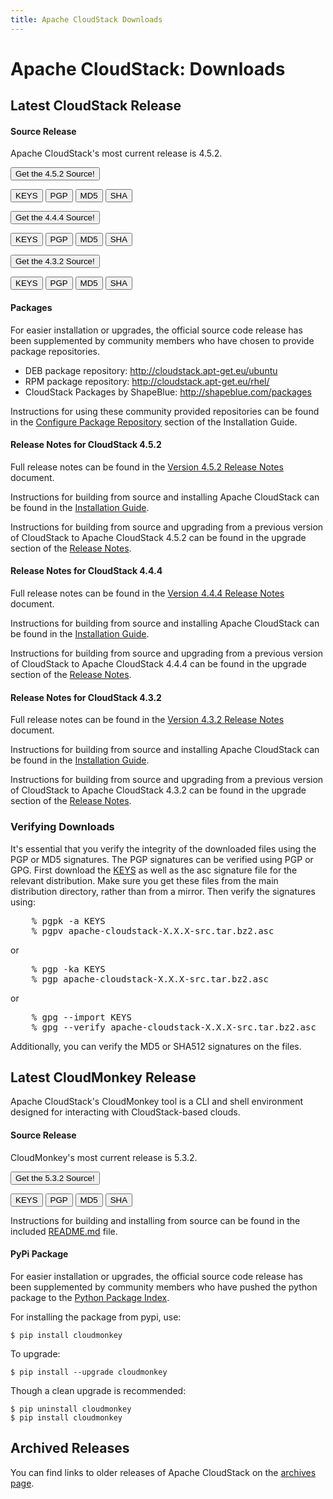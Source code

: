```yaml
---
title: Apache CloudStack Downloads
---
```


<div class="row">

<div class="col-lg-12">

<div class="page-header">

<h1 id="indicators">Apache CloudStack: Downloads</h1>

</div>

</div>

</div>

<div class="bs-example">

<div class="row">

<div class="col-lg-6">

<h2>Latest CloudStack Release</h2>

<h4>Source Release</h4>

<p>Apache CloudStack's most current release is 4.5.2.
</p>

<p>
<a href="http://www.apache.org/dyn/closer.lua/cloudstack/releases/4.5.2/apache-cloudstack-4.5.2-src.tar.bz2"><button type="button" class="btn btn-primary btn-lg">Get the 4.5.2 Source!</button></a>

<a href="http://www.apache.org/dist/cloudstack/KEYS"><button type="button" class="btn btn-info btn-xs">KEYS</button></a>
<a href="http://www.apache.org/dist/cloudstack/releases/4.5.2/apache-cloudstack-4.5.2-src.tar.bz2.asc"><button type="button" class="btn btn-info btn-xs">PGP</button></a>
<a href="http://www.apache.org/dist/cloudstack/releases/4.5.2/apache-cloudstack-4.5.2-src.tar.bz2.md5"><button type="button" class="btn btn-info btn-xs">MD5</button></a>
<a href="http://www.apache.org/dist/cloudstack/releases/4.5.2/apache-cloudstack-4.5.2-src.tar.bz2.sha"><button type="button" class="btn btn-info btn-xs">SHA</button></a>
</p>

<p>
<a href="http://www.apache.org/dyn/closer.lua/cloudstack/releases/4.4.4/apache-cloudstack-4.4.4-src.tar.bz2"><button type="button" class="btn btn-primary btn-lg">Get the 4.4.4 Source!</button></a>

<a href="http://www.apache.org/dist/cloudstack/KEYS"><button type="button" class="btn btn-info btn-xs">KEYS</button></a>
<a href="http://www.apache.org/dist/cloudstack/releases/4.4.4/apache-cloudstack-4.4.4-src.tar.bz2.asc"><button type="button" class="btn btn-info btn-xs">PGP</button></a>
<a href="http://www.apache.org/dist/cloudstack/releases/4.4.4/apache-cloudstack-4.4.4-src.tar.bz2.md5"><button type="button" class="btn btn-info btn-xs">MD5</button></a>
<a href="http://www.apache.org/dist/cloudstack/releases/4.4.4/apache-cloudstack-4.4.4-src.tar.bz2.sha"><button type="button" class="btn btn-info btn-xs">SHA</button></a>

</p>

<p>
<a href="http://www.apache.org/dyn/closer.lua/cloudstack/releases/4.3.2/apache-cloudstack-4.3.2-src.tar.bz2"><button type="button" class="btn btn-primary btn-lg">Get the 4.3.2 Source!</button></a>

<a href="http://www.apache.org/dist/cloudstack/KEYS"><button type="button" class="btn btn-info btn-xs">KEYS</button></a>
<a href="http://www.apache.org/dist/cloudstack/releases/4.3.2/apache-cloudstack-4.3.2-src.tar.bz2.asc"><button type="button" class="btn btn-info btn-xs">PGP</button></a>
<a href="http://www.apache.org/dist/cloudstack/releases/4.3.2/apache-cloudstack-4.3.2-src.tar.bz2.md5"><button type="button" class="btn btn-info btn-xs">MD5</button></a>
<a href="http://www.apache.org/dist/cloudstack/releases/4.3.2/apache-cloudstack-4.3.2-src.tar.bz2.sha"><button type="button" class="btn btn-info btn-xs">SHA</button></a>

</p>

<h4>Packages</h4>

<p>For easier installation or upgrades, the official source code release has been supplemented by community members who have chosen to provide package repositories.</p>

<ul>
<li>DEB package repository: <a href="http://cloudstack.apt-get.eu/ubuntu">http://cloudstack.apt-get.eu/ubuntu</a></li>
<li>RPM package repository: <a href="http://cloudstack.apt-get.eu/rhel/">http://cloudstack.apt-get.eu/rhel/</a></li>
<li>CloudStack Packages by ShapeBlue: <a href="http://shapeblue.com/packages/">http://shapeblue.com/packages</a></li>
</ul>

<p>Instructions for using these community provided repositories can be found in the <a href="http://docs.cloudstack.apache.org/projects/cloudstack-installation/en/4.4/installation.html#configure-package-repository">Configure Package Repository</a> section of the Installation Guide.</p>

<h4>Release Notes for CloudStack 4.5.2</h4>

<p>Full release notes can be found in the <a href="http://docs.cloudstack.apache.org/projects/cloudstack-release-notes/en/4.5.2/">Version 4.5.2 Release Notes</a> document.</p>

<p>Instructions for building from source and installing Apache CloudStack can be found in the <a href="http://docs.cloudstack.apache.org/projects/cloudstack-installation/en/4.5/">Installation Guide</a>.</p>

<p>Instructions for building from source and upgrading from a previous version of CloudStack to Apache CloudStack 4.5.2 can be found in the upgrade section of the <a href="http://docs.cloudstack.apache.org/projects/cloudstack-release-notes/en/4.5.2/">Release Notes</a>.</p>


<h4>Release Notes for CloudStack 4.4.4</h4>

<p>Full release notes can be found in the <a href="http://docs.cloudstack.apache.org/projects/cloudstack-release-notes/en/4.4.4/">Version 4.4.4 Release Notes</a> document.</p>

<p>Instructions for building from source and installing Apache CloudStack can be found in the <a href="http://docs.cloudstack.apache.org/projects/cloudstack-installation/en/4.4/">Installation Guide</a>.</p>

<p>Instructions for building from source and upgrading from a previous version of CloudStack to Apache CloudStack 4.4.4 can be found in the upgrade section of the <a href="http://docs.cloudstack.apache.org/projects/cloudstack-release-notes/en/4.4.4/">Release Notes</a>.</p>


<h4>Release Notes for CloudStack 4.3.2</h4>

<p>Full release notes can be found in the <a href="http://docs.cloudstack.apache.org/projects/cloudstack-release-notes/en/4.3.2/">Version 4.3.2 Release Notes</a> document.</p>

<p>Instructions for building from source and installing Apache CloudStack can be found in the <a href="http://docs.cloudstack.apache.org/projects/cloudstack-installation/en/4.3/">Installation Guide</a>.</p>

<p>Instructions for building from source and upgrading from a previous version of CloudStack to Apache CloudStack 4.3.2 can be found in the upgrade section of the <a href="http://docs.cloudstack.apache.org/projects/cloudstack-release-notes/en/4.3.2/">Release Notes</a>.</p>


</div>

<div class="col-lg-6">

<div class="panel panel-default">

<div class="panel-heading">

<h3 class="panel-title">Verifying Downloads</h3>

</div>
              
<div class="panel-body">

<p>
It's essential that you verify the integrity of the downloaded files using the PGP or MD5 signatures.
The PGP signatures can be verified using PGP or GPG. First download the
<a href="https://dist.apache.org/repos/dist/release/cloudstack/KEYS">KEYS</a> as well as the asc
signature file for the relevant distribution. Make sure you get these files from the
main distribution directory, rather than from a mirror. Then verify the signatures using:
</p>
<pre>
    % pgpk -a KEYS
    % pgpv apache-cloudstack-X.X.X-src.tar.bz2.asc
</pre>
<p>or</p>
<pre>
    % pgp -ka KEYS
    % pgp apache-cloudstack-X.X.X-src.tar.bz2.asc
</pre>
<p>or</p>
<pre>
    % gpg --import KEYS
    % gpg --verify apache-cloudstack-X.X.X-src.tar.bz2.asc
</pre>
<p>
Additionally, you can verify the MD5 or SHA512 signatures on the files.
</p>

</div>

</div>

</div>

</div>

</div>
                



<a name="cloudmonkey"></a>

<div class="row">

<div class="col-lg-12">

<div class="page-header">

<h2 id="indicators">Latest CloudMonkey Release</h2>

</div>

</div>

</div>

Apache CloudStack's CloudMonkey tool is a CLI and shell environment designed for interacting with CloudStack-based clouds.

#### Source Release

CloudMonkey's most current release is 5.3.2.

<p>
<a href="http://www.apache.org/dyn/closer.lua/cloudstack/releases/cloudmonkey-5.3.2/apache-cloudstack-cloudmonkey-5.3.2-src.tar.bz2"><button type="button" class="btn btn-primary btn-lg">Get the 5.3.2 Source!</button></a>

<a href="http://www.apache.org/dist/cloudstack/KEYS"><button type="button" class="btn btn-info btn-xs">KEYS</button></a>
<a href="http://www.apache.org/dist/cloudstack/releases/cloudmonkey-5.3.2/apache-cloudstack-cloudmonkey-5.3.2-src.tar.bz2.asc"><button type="button" class="btn btn-info btn-xs">PGP</button></a>
<a href="http://www.apache.org/dist/cloudstack/releases/cloudmonkey-5.3.2/apache-cloudstack-cloudmonkey-5.3.2-src.tar.bz2.md5"><button type="button" class="btn btn-info btn-xs">MD5</button></a>
<a href="http://www.apache.org/dist/cloudstack/releases/cloudmonkey-5.3.2/apache-cloudstack-cloudmonkey-5.3.2-src.tar.bz2.sha"><button type="button" class="btn btn-info btn-xs">SHA</button></a>

</p>

Instructions for building and installing from source can be found in the included [README.md](https://git-wip-us.apache.org/repos/asf?p=cloudstack-cloudmonkey.git;a=blob_plain;f=README.md) file.

#### PyPi Package

For easier installation or upgrades, the official source code release has been supplemented by community members who have pushed the python package to the [Python Package Index](https://pypi.python.org/pypi/cloudmonkey/).

For installing the package from pypi, use:

    $ pip install cloudmonkey

To upgrade:

    $ pip install --upgrade cloudmonkey

Though a clean upgrade is recommended:

    $ pip uninstall cloudmonkey
    $ pip install cloudmonkey


<a name="archives"></a>

<div class="row">

<div class="col-lg-12">

<div class="page-header">

<h2 id="indicators">Archived Releases</h2>

You can find links to older releases of Apache CloudStack on the <a href="archives.html">archives page</a>.
